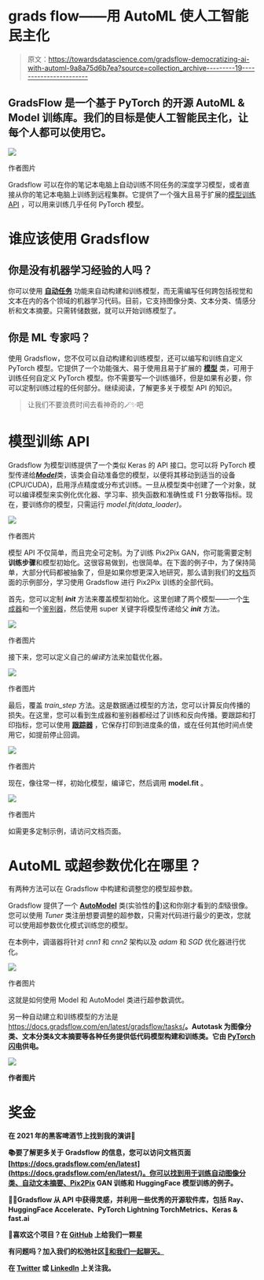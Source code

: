 # grads flow——用 AutoML 使人工智能民主化

> 原文：<https://towardsdatascience.com/gradsflow-democratizing-ai-with-automl-9a8a75d6b7ea?source=collection_archive---------19----------------------->

## GradsFlow 是一个基于 PyTorch 的开源 AutoML & Model 训练库。我们的目标是使人工智能民主化，让每个人都可以使用它。

![](img/f31b8d906954c6c3b58e359b15b1e71e.png)

作者图片

Gradsflow 可以在你的笔记本电脑上自动训练不同任务的深度学习模型，或者直接从你的笔记本电脑上训练到远程集群。它提供了一个强大且易于扩展的[模型训练 API](https://docs.gradsflow.com/en/latest/gradsflow/models/model/) ，可以用来训练几乎任何 PyTorch 模型。

# 谁应该使用 Gradsflow

## 你是没有机器学习经验的人吗？

你可以使用 [**自动任务**](https://docs.gradsflow.com/en/latest/gradsflow/tasks/) 功能来自动构建和训练模型，而无需编写任何跨包括视觉和文本在内的各个领域的机器学习代码。目前，它支持图像分类、文本分类、情感分析和文本摘要。只需转储数据，就可以开始训练模型了。

## 你是 ML 专家吗？

使用 Gradsflow，您不仅可以自动构建和训练模型，还可以编写和训练自定义 PyTorch 模型。它提供了一个功能强大、易于使用且易于扩展的 [**模型**](https://docs.gradsflow.com/en/latest/gradsflow/models/model/) 类，可用于训练任何自定义 PyTorch 模型。你不需要写一个训练循环，但是如果有必要，你可以定制训练过程的任何部分。继续阅读，了解更多关于模型 API 的知识。

> 让我们不要浪费时间去看神奇的🪄✨吧

# 模型训练 API

Gradsflow 为模型训练提供了一个类似 Keras 的 API 接口。您可以将 PyTorch 模型传递给[***Model***](https://docs.gradsflow.com/en/latest/gradsflow/models/model/)类，该类会自动准备您的模型，以便将其移动到适当的设备(CPU/CUDA)，启用浮点精度或分布式训练。一旦从模型类中创建了一个对象，就可以编译模型来实例化优化器、学习率、损失函数和准确性或 F1 分数等指标。现在，要训练你的模型，只需运行 *model.fit(data_loader)。*

![](img/3064fd62e7ec26ab0e2d2beb9ebdc470.png)

作者图片

模型 API 不仅简单，而且完全可定制。为了训练 Pix2Pix GAN，你可能需要定制**训练步骤**和模型初始化。这很容易做到，也很简单。在下面的例子中，为了保持简单，大部分代码都被抽象了，但是如果你想更深入地研究，那么请到我们的[文档](https://docs.gradsflow.com)页面的示例部分，学习使用 Gradsflow 进行 Pix2Pix 训练的全部代码。

首先，您可以定制 *__init__* 方法来覆盖模型初始化。这里创建了两个模型——一个[生成器](https://developers.google.com/machine-learning/gan/generator)和一个[鉴别器](https://developers.google.com/machine-learning/gan/discriminator)，然后使用 super 关键字将模型传递给父 *__init__* 方法。

![](img/5b8669d12c9e1a8fa2b931f192b17811.png)

作者图片

接下来，您可以定义自己的*编译*方法来加载优化器。

![](img/51d396c2e73c0486911919105351cdd2.png)

作者图片

最后，覆盖 *train_step* 方法。这是数据通过模型的方法，您可以计算反向传播的损失。在这里，您可以看到生成器和鉴别器都经过了训练和反向传播。要跟踪和打印指标，您可以使用 [**跟踪器**](https://docs.gradsflow.com/en/latest/gradsflow/models/tracker/) ，它保存打印到进度条的值，或在任何其他时间点使用它，如提前停止回调。

![](img/9441053bd467f4c7fbbb4526511720c2.png)

作者图片

现在，像往常一样，初始化模型，编译它，然后调用 **model.fit** 。

![](img/252d0c70768741154cc58f3f1b133a96.png)

作者图片

如需更多定制示例，请访问文档页面。

# AutoML 或超参数优化在哪里？

有两种方法可以在 Gradsflow 中构建和调整您的模型超参数。

Gradsflow 提供了一个 [**AutoModel**](https://docs.gradsflow.com/en/latest/gradsflow/tuner/) 类(实验性的🚨)这和你刚才看到的*型*级很像。您可以使用 *Tuner* 类注册想要调整的超参数，只需对代码进行最少的更改，您就可以使用超参数优化模式训练您的模型。

在本例中，调谐器将针对 *cnn1* 和 *cnn2* 架构以及 *adam* 和 *SGD* 优化器进行优化。

![](img/33c7edf3a51942e7578725852a66239a.png)

作者图片

这就是如何使用 Model 和 AutoModel 类进行超参数调优。

另一种自动建立和训练模型的方法是<https://docs.gradsflow.com/en/latest/gradsflow/tasks/>**。Autotask 为图像分类、文本分类&文本摘要等各种任务提供低代码模型构建和训练类。它由 [PyTorch 闪电](https://lightning-flash.readthedocs.io/en/latest/#lightning-flash)供电。**

**![](img/8add6a164cb50e32d34ebb20397c36f8.png)**

**作者图片**

# **奖金**

**在 2021 年的黑客啤酒节上找到我的演讲🎉**

**📚要了解更多关于 Gradsflow 的信息，您可以访问文档页面[https://docs.gradsflow.com/en/latest](https://docs.gradsflow.com/en/latest/)。你可以找到用于训练自动图像分类、自动文本摘要、Pix2Pix GAN 训练和 HuggingFace 模型训练的例子。**

**🙏🏻Gradsflow 从 API 中获得灵感，并利用一些优秀的开源软件库，包括 Ray️、HuggingFace Accelerate、PyTorch Lightning TorchMetrics、Keras & fast.ai**

**🌟喜欢这个项目？在 [GitHub](https://github.com/gradsflow/gradsflow/) 上给我们一颗星**

**有问题吗？加入我们的松弛社区[🧡和我们一起聊天。](https://join.slack.com/t/gradsflow/shared_invite/zt-ulc0m0ef-xstzyowuTgYceVmFbJlBmg)**

**在 [Twitter](https://twitter.com/aniketmaurya) 或 [LinkedIn](https://linkedin.com/in/aniketmaurya) 上关注我。**